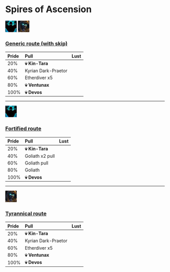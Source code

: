 # Spires of Ascension

![Fortified](../__media/fortified.png) ![Tyrannical](../__media/tyrannical.png)

### [Generic route (with skip)](https://raw.githubusercontent.com/holicron/Routes/main/Spires%20of%20Ascension/Spires%20of%20Ascension%20-%20Generic.txt)

| Pride | Pull | Lust |
| :-- | :-- | :-- |
| 20% | **💀 Kin-Tara** | |
| 40% | Kyrian Dark-Praetor | |
| 60% | Etherdiver x5 | |
| 80% | **💀 Ventunax** | |
| 100% | **💀 Devos** | |

---


![Fortified](../__media/fortified.png)
### [Fortified route](https://raw.githubusercontent.com/holicron/Routes/main/Spires%20of%20Ascension/Spires%20of%20Ascension%20-%20Fortified.txt)

| Pride | Pull | Lust |
| :-- | :-- | :-- |
| 20% | **💀 Kin-Tara** | |
| 40% | Goliath x2 pull | |
| 60% | Goliath pull | |
| 80% | Goliath | |
| 100% | **💀 Devos** | |

---

![Tyrannical](../__media/tyrannical.png)

### [Tyrannical route](https://raw.githubusercontent.com/holicron/Routes/main/Spires%20of%20Ascension/Spires%20of%20Ascension%20-%20Tyrannical.txt)

| Pride | Pull | Lust |
| :-- | :-- | :-- |
| 20% | **💀 Kin-Tara** | |
| 40% | Kyrian Dark-Praetor | |
| 60% | Etherdiver x5 | |
| 80% | **💀 Ventunax** | |
| 100% | **💀 Devos** | |
